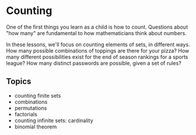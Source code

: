 # Counting

One of the first things you learn as a child is how to count. Questions about "how many" are fundamental to how mathematicians think about numbers.

In these lessons, we'll focus on counting elements of sets, in different ways. How many possible combinations of toppings are there for your pizza? How many different possibilities exist for the end of season rankings for a sports league? How many distinct passwords are possible, given a set of rules?

## Topics

- counting finite sets
- combinations
- permutations
- factorials
- counting infinite sets: cardinality
- binomial theorem